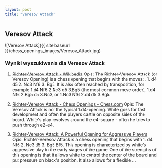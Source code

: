 ```yaml
---
layout: post
title: "Veresov Attack"
---
```


## Veresov Attack
![Veresov Attack]({{ site.baseurl }}/chess_openings_images/Veresov_Attack.jpg)

### Wyniki wyszukiwania dla Veresov Attack
1. [Richter-Veresov Attack - Wikipedia](https://en.wikipedia.org/wiki/Richter–Veresov_Attack)
   Opis: The Richter-Veresov Attack (or Veresov Opening) is a chess opening that begins with the moves: . 1. d4 d5 2. Nc3 Nf6 3. Bg5. It is also often reached by transposition, for example 1.d4 Nf6 2.Nc3 d5 3.Bg5 (the most common move order), 1.d4 Nf6 2.Bg5 d5 3.Nc3, or 1.Nc3 Nf6 2.d4 d5 3.Bg5.

2. [Richter-Veresov Attack - Chess Openings - Chess.com](https://www.chess.com/openings/Richter-Veresov-Attack)
   Opis: The Veresov Attack is not the typical 1.d4-opening. White goes for fast development and often the players castle on opposite sides of the board. White's play revolves around the e4-square - often he tries to push through e2-e4.

3. [Richter-Veresov Attack: A Powerful Opening for Aggressive Players](https://papachess.com/openings/richter-veresov-attack)
   Opis: Richter-Veresov Attack is a chess opening that begins with 1. d4 Nf6 2. Nc3 d5 3. Bg5 Bf5. This opening is characterized by white's aggressive play in the early stages of the game. One of the strengths of this opening is that it allows white to control the center of the board and put pressure on black's position. It also allows for a flexible ...
